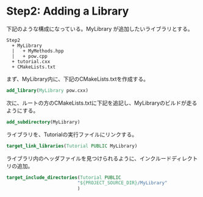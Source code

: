 # Step2: Adding a Library

下記のような構成になっている。MyLibrary が追加したいライブラリとする。

```
Step2
  + MyLibrary
  |   + MyMethods.hpp
  |   + pow.cpp
  + tutorial.cxx
  + CMakeLists.txt
```

まず、MyLibrary内に、下記のCMakeLists.txtを作成する。

```cmake
add_library(MyLibrary pow.cxx)
```

次に、ルートの方のCMakeLists.txtに下記を追記し、MyLibraryのビルドが走るようにする。

```cmake
add_subdirectory(MyLibrary)
```

ライブラリを、Tutorialの実行ファイルにリンクする。

```cmake
target_link_libraries(Tutorial PUBLIC MyLibrary)
```

ライブラリ内のヘッダファイルを見つけられるように、インクルードディレクトリの追加。

```cmake
target_include_directories(Tutorial PUBLIC
                          "${PROJECT_SOURCE_DIR}/MyLibrary"
                          )
```
